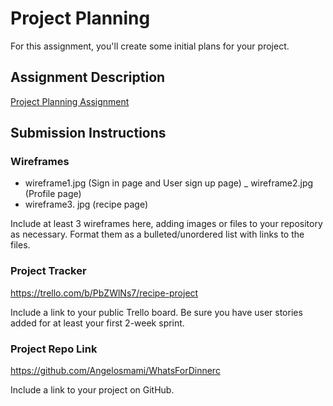 # Project Planning
For this assignment, you'll create some initial plans for your project.

## Assignment Description
[Project Planning Assignment](https://education.launchcode.org/liftoff/modules/assignments/project-planning)

## Submission Instructions

### Wireframes

- wireframe1.jpg (Sign in page and User sign up page)
_ wireframe2.jpg (Profile page)
- wireframe3. jpg (recipe page)

Include at least 3 wireframes here, adding images or files to your repository as necessary. Format them as a bulleted/unordered list with links to the files.

### Project Tracker

https://trello.com/b/PbZWlNs7/recipe-project

Include a link to your public Trello board. Be sure you have user stories added for at least your first 2-week sprint.

### Project Repo Link

https://github.com/Angelosmami/WhatsForDinnerc

Include a link to your project on GitHub.
